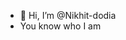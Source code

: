 - 👋 Hi, I’m @Nikhit-dodia
- You know who I am 
<!---
Nikhit-dodia/Nikhit-dodia is a ✨ special ✨ repository because its `README.md` (this file) appears on your GitHub profile.
You can click the Preview link to take a look at your changes.
--->
